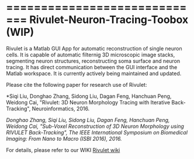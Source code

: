 =============================
Rivulet-Neuron-Tracing-Toobox (WIP)
=============================
Rivulet is a Matlab GUI App for automatic reconstruction of single neuron cells. It is capable of automatic filternig 3D microscopic image stacks, segmenting neuron structures, reconstructing soma surface and neuron tracing. It has direct communication between the GUI interface and the Matlab workspace. It is currently actively being maintained and updated.

Please cite the following paper for research use of Rivulet:

*Siqi Liu, Donghao Zhang, Sidong Liu, Dagan Feng, Hanchuan Peng, Weidong Cai, 
"Rivulet: 3D Neuron Morphology Tracing with Iterative Back-Tracking", 
Neuroinformatics, 2016.

*Donghao Zhang, Siqi Liu, Sidong Liu, Dagan Feng, Hanchuan Peng, Weidong Cai, 
"Sub-Voxel Reconstruction of 3D Neuron Morphology using RIVULET Back-Tracking", 
The IEEE International Symposium on Biomedical Imaging: From Nano to Macro (ISBI 2016), 2016.*

For details, please refer to our WIKI [Rivulet wiki](https://github.com/lsqshr/Rivulet-Neuron-Tracing-Toolbox/wiki)
